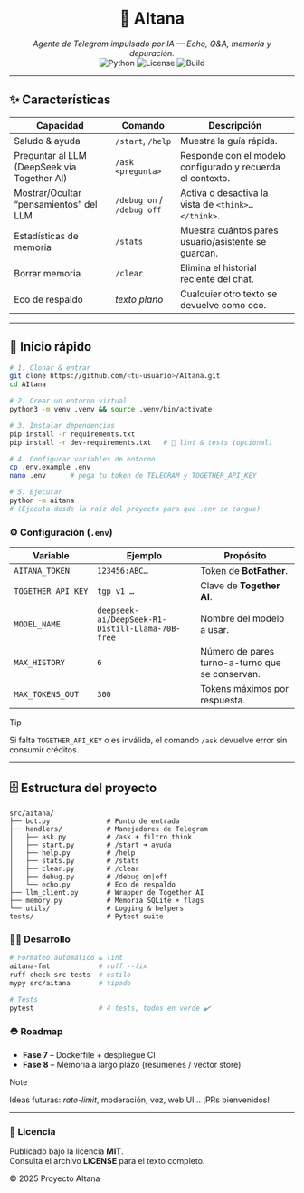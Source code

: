 <h1 align="center">🤖 AItana</h1>
<p align="center">
  <em>Agente de Telegram impulsado por IA — Echo, Q&amp;A, memoria y depuración.</em><br>
  <img alt="Python" src="https://img.shields.io/badge/python-3.10%2B-blue?logo=python">
  <img alt="License" src="https://img.shields.io/badge/license-MIT-green">
  <img alt="Build"   src="https://img.shields.io/badge/tests-passing-brightgreen">
</p>

---

## ✨ Características

| **Capacidad** | **Comando**                    | **Descripción**                                                     |
|---------------|--------------------------------|---------------------------------------------------------------------|
| Saludo & ayuda  | `/start`, `/help`              | Muestra la guía rápida.                                             |
| Preguntar al LLM (DeepSeek vía Together AI) | `/ask <pregunta>`               | Responde con el modelo configurado y recuerda el contexto.          |
| Mostrar/Ocultar “pensamientos” del LLM | `/debug on` / `/debug off`      | Activa o desactiva la vista de `<think>…</think>`.                  |
| Estadísticas de memoria | `/stats`                        | Muestra cuántos pares usuario/asistente se guardan.                 |
| Borrar memoria | `/clear`                        | Elimina el historial reciente del chat.                             |
| Eco de respaldo | *texto plano*                   | Cualquier otro texto se devuelve como eco.                          |

---

## 🚀 Inicio rápido

```bash
# 1. Clonar & entrar
git clone https://github.com/<tu-usuario>/AItana.git
cd AItana

# 2. Crear un entorno virtual
python3 -m venv .venv && source .venv/bin/activate

# 3. Instalar dependencias
pip install -r requirements.txt
pip install -r dev-requirements.txt   # 🧪 lint & tests (opcional)

# 4. Configurar variables de entorno
cp .env.example .env
nano .env      # pega tu token de TELEGRAM y TOGETHER_API_KEY

# 5. Ejecutar
python -m aitana
# (Ejecuta desde la raíz del proyecto para que .env se cargue)

```

### ⚙️ Configuración (`.env`)

| Variable           | Ejemplo                                                  | Propósito                                             |
|--------------------|----------------------------------------------------------|-------------------------------------------------------|
| `AITANA_TOKEN`     | `123456:ABC…`                                            | Token de **BotFather**.                               |
| `TOGETHER_API_KEY` | `tgp_v1_…`                                               | Clave de **Together AI**.                             |
| `MODEL_NAME`       | `deepseek-ai/DeepSeek-R1-Distill-Llama-70B-free`         | Nombre del modelo a usar.                             |
| `MAX_HISTORY`      | `6`                                                      | Número de pares turno-a-turno que se conservan.       |
| `MAX_TOKENS_OUT`   | `300`                                                    | Tokens máximos por respuesta.                         |

> [!TIP]
> Si falta `TOGETHER_API_KEY` o es inválida, el comando `/ask` devuelve error sin consumir créditos.

---

## 🗄️ Estructura del proyecto

```text
src/aitana/
├── bot.py              # Punto de entrada
├── handlers/           # Manejadores de Telegram
│   ├── ask.py          # /ask + filtro think
│   ├── start.py        # /start ➜ ayuda
│   ├── help.py         # /help
│   ├── stats.py        # /stats
│   ├── clear.py        # /clear
│   ├── debug.py        # /debug on|off
│   └── echo.py         # Eco de respaldo
├── llm_client.py       # Wrapper de Together AI
├── memory.py           # Memoria SQLite + flags
└── utils/              # Logging & helpers
tests/                  # Pytest suite

```

### 🧑‍💻 Desarrollo

```bash
# Formateo automático & lint
aitana-fmt            # ruff --fix
ruff check src tests  # estilo
mypy src/aitana       # tipado

# Tests
pytest                # 4 tests, todos en verde ✔️

```
### ⛑️ Roadmap

- **Fase 7** – Dockerfile + despliegue CI  
- **Fase 8** – Memoria a largo plazo (resúmenes / vector store)

> [!NOTE]
> Ideas futuras: *rate-limit*, moderación, voz, web UI… ¡PRs bienvenidos!

---

### 📜 Licencia

Publicado bajo la licencia **MIT**.  
Consulta el archivo **LICENSE** para el texto completo.

© 2025 Proyecto AItana
